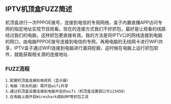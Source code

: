 ## IPTV机顶盒FUZZ简述

机顶盒进行一次PPPOE拨号，连接到电信的专用网络，盒子内置直播APP访问专网的指定地址实现节目观看。现在的连接方式我们不好抓包，最好是让观看的线路经过我们的电脑，这样抓包更直接有效。我的方法是将IPTV口的网线连接到电脑的网口，由电脑PPPOE拨号连接到电信的专网，再用电脑的无线网卡进行WIFI共享，IPTV盒子通过WIFI连接到电脑进行漏洞挖掘，这时候在电脑上运行抓包软件，就能获取相关源的连接地址.

### FUZZ流程

```
1.配置机顶盒连接到电视机（显示器）
2.电脑（攻击机器）需开启wifi共享
3.通过机顶盒设置连接到电脑开启的wifi（机顶盒设置弱口令123456）
3.在电脑上面开启Wireshark或BURP等抓包工具
```
